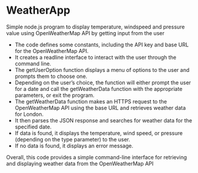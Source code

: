 # WeatherApp
Simple node.js program to display temperature, windspeed and pressure value using OpenWeatherMap API by getting input from the user

* The code defines some constants, including the API key and base URL for the OpenWeatherMap API.
* It creates a readline interface to interact with the user through the command line.
* The getUserOption function displays a menu of options to the user and prompts them to choose one.
* Depending on the user’s choice, the function will either prompt the user for a date and call the getWeatherData function with the appropriate parameters, or exit the program.
* The getWeatherData function makes an HTTPS request to the OpenWeatherMap API using the base URL and retrieves weather data for London.
* It then parses the JSON response and searches for weather data for the specified date.
* If data is found, it displays the temperature, wind speed, or pressure (depending on the type parameter) to the user.
* If no data is found, it displays an error message.

Overall, this code provides a simple command-line interface for retrieving and displaying weather data from the OpenWeatherMap API
